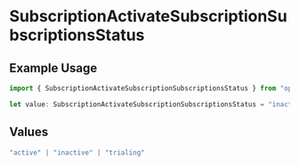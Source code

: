 # SubscriptionActivateSubscriptionSubscriptionsStatus

## Example Usage

```typescript
import { SubscriptionActivateSubscriptionSubscriptionsStatus } from "open-billing/models/operations";

let value: SubscriptionActivateSubscriptionSubscriptionsStatus = "inactive";
```

## Values

```typescript
"active" | "inactive" | "trialing"
```
